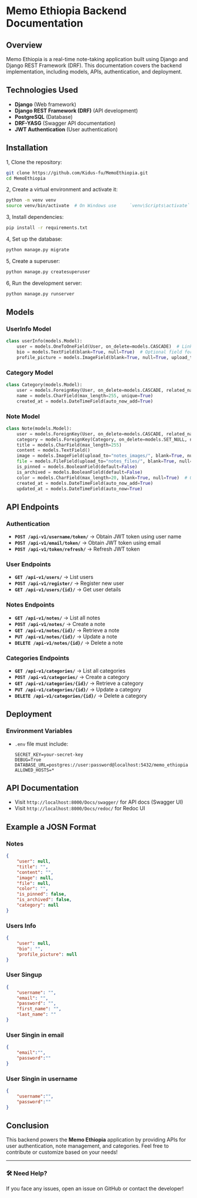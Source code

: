 # Memo Ethiopia Backend Documentation

## Overview

Memo Ethiopia is a real-time note-taking application built using Django and Django REST Framework (DRF). This documentation covers the backend implementation, including models, APIs, authentication, and deployment.

## Technologies Used

* **Django** (Web framework)
* **Django REST Framework (DRF)** (API development)
* **PostgreSQL** (Database)
* **DRF-YASG** (Swagger API documentation)
* **JWT Authentication** (User authentication)

## Installation

1, Clone the repository:

```bash
git clone https://github.com/Kidus-fu/MemoEthiopia.git
cd MemoEthiopia
```

2, Create a virtual environment and activate it:

```bash
python -m venv venv
source venv/bin/activate  # On Windows use     `venv\Scripts\activate`
```

3, Install dependencies:

```bash
pip install -r requirements.txt
```

4, Set up the database:

```bash
python manage.py migrate
```

5, Create a superuser:

```bash
python manage.py createsuperuser
```

6, Run the development server:

```bash
python manage.py runserver
```

## Models

### UserInfo Model

```python
class userInfo(models.Model):
    user = models.OneToOneField(User, on_delete=models.CASCADE)  # Links user profile to Django's built-in User model
    bio = models.TextField(blank=True, null=True)  # Optional field for user biography
    profile_picture = models.ImageField(blank=True, null=True, upload_to='profile_pictures/')  # Optional profile picture
```

### Category Model

```python
class Category(models.Model):
    user = models.ForeignKey(User, on_delete=models.CASCADE, related_name="categories")
    name = models.CharField(max_length=255, unique=True)
    created_at = models.DateTimeField(auto_now_add=True)
```

### Note Model

```python
class Note(models.Model):
    user = models.ForeignKey(User, on_delete=models.CASCADE, related_name="notes")
    category = models.ForeignKey(Category, on_delete=models.SET_NULL, null=True, blank=True, related_name="notes")
    title = models.CharField(max_length=255)
    content = models.TextField()
    image = models.ImageField(upload_to="notes_images/", blank=True, null=True)
    file = models.FileField(upload_to="notes_files/", blank=True, null=True)
    is_pinned = models.BooleanField(default=False)
    is_archived = models.BooleanField(default=False)
    color = models.CharField(max_length=20, blank=True, null=True)  # Optional note color
    created_at = models.DateTimeField(auto_now_add=True)
    updated_at = models.DateTimeField(auto_now=True)

```

## API Endpoints

### Authentication

* **`POST /api-v1/username/token/`** → Obtain JWT token using user name
* **`POST /api-v1/email/token/`** → Obtain JWT token using email
* **`POST /api-v1/token/refresh/`** → Refresh JWT token

### User Endpoints

* **`GET /api-v1/users/`** → List users
* **`POST /api-v1/register/`** → Register new user
* **`GET /api-v1/users/{id}/`** → Get user details

### Notes Endpoints

* **`GET /api-v1/notes/`** → List all notes
* **`POST /api-v1/notes/`** → Create a note
* **`GET /api-v1/notes/{id}/`** → Retrieve a note
* **`PUT /api-v1/notes/{id}/`** → Update a note
* **`DELETE /api-v1/notes/{id}/`** → Delete a note

### Categories Endpoints

* **`GET /api-v1/categories/`** → List all categories
* **`POST /api-v1/categories/`** → Create a category
* **`GET /api-v1/categories/{id}/`** → Retrieve a category
* **`PUT /api-v1/categories/{id}/`** → Update a category
* **`DELETE /api-v1/categories/{id}/`** → Delete a category

## Deployment

### Environment Variables

* `.env` file must include:

  ```env
  SECRET_KEY=your-secret-key
  DEBUG=True
  DATABASE_URL=postgres://user:password@localhost:5432/memo_ethiopia
  ALLOWED_HOSTS=*
  ```

## API Documentation

* Visit `http://localhost:8000/Docs/swagger/` for API docs (Swagger UI)
* Visit `http://localhost:8000/Docs/redoc/` for Redoc UI

## Example a JOSN Format

### Notes

```json
{  
    "user": null,
    "title": "",
    "content": "",
    "image": null,
    "file": null,
    "color": "",
    "is_pinned": false,
    "is_archived": false,
    "category": null
}
```

### Users Info

```json
{
    "user": null,
    "bio": "",
    "profile_picture": null
}
```

### User Singup

```json
{
    "username": "",
    "email": "",
    "password": "",
    "first_name": "",
    "last_name": ""
}
```

### User Singin in email

```json
{
    "email":"",
    "password":""
}
```

### User Singin in username

```json
{
    "username":"",
    "password":""
}
```

## Conclusion

This backend powers the **Memo Ethiopia** application by providing APIs for user authentication, note management, and categories. Feel free to contribute or customize based on your needs!

---

### 🛠 Need Help?

If you face any issues, open an issue on GitHub or contact the developer!
